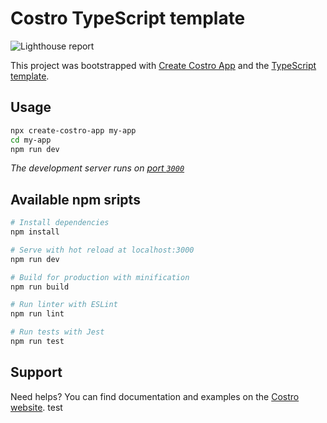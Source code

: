 # Costro TypeScript template

![Lighthouse report](https://img.shields.io/badge/lighthouse-100%2F100-brightgreen.svg?style=for-the-badge)

This project was bootstrapped with [Create Costro App](https://github.com/costrojs/create-costro-app) and the [TypeScript template](https://github.com/costrojs/costro-templates/tree/main/templates/typescript).

## Usage

```bash
npx create-costro-app my-app
cd my-app
npm run dev
```

_The development server runs on [port `3000`](https://github.com/costrojs/costro-templates/blob/main/templates/typescript/config/webpack.config.js#L151)_

## Available npm sripts

```bash
# Install dependencies
npm install

# Serve with hot reload at localhost:3000
npm run dev

# Build for production with minification
npm run build

# Run linter with ESLint
npm run lint

# Run tests with Jest
npm run test
```

## Support

Need helps? You can find documentation and examples on the [Costro website](https://costro.js.org).
test
